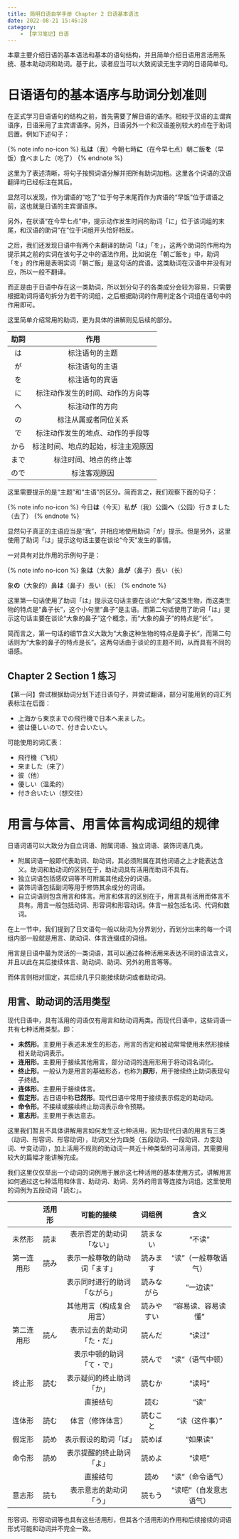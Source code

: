 ```yaml
---
title: 简明日语自学手册 Chapter 2 日语基本语法
date: 2022-08-21 15:46:28
category:
    - 【学习笔记】日语
---
```


本章主要介绍日语的基本语法和基本的语句结构，并且简单介绍日语用言活用系统、基本助动词和助词。基于此，读者应当可以大致阅读无生字词的日语简单句。

<!-- more -->

# 日语语句的基本语序与助词分划准则

在正式学习日语语句的结构之前，首先需要了解日语的语序。相较于汉语的主谓宾语序，日语采用了主宾谓语序。另外，日语另外一个和汉语差别较大的点在于助词后置。例如下述句子：

{% note info no-icon %}
私**は**（我）今朝七時**に**（在今早七点）朝ご飯**を**（早饭）食べました（吃了）
{% endnote %}

这里为了表述清晰，将句子按照词语分解并把所有助词加粗。这里各个词语的汉语翻译均已经标注在其后。

显然可以发现，作为谓语的“吃了”位于句子末尾而作为宾语的“早饭”位于谓语之前，这也就是日语的主宾谓语序。

另外，在状语“在今早七点”中，提示动作发生时间的助词「に」位于该词组的末尾，和汉语的助词“在”位于词组开头恰好相反。

之后，我们还发现日语中有两个未翻译的助词「は」「を」，这两个助词的作用均为提示其之前的实词在该句子之中的语法作用。比如说在「朝ご飯を」中，助词「を」的作用是表明实词「朝ご飯」是这句话的宾语。这类助词在汉语中并没有对应，所以一般不翻译。

而正是由于日语中存在这一类助词，所以划分句子的各类成分会较为容易，只需要根据助词将语句拆分为若干的词组，之后根据助词的作用判定各个词组在语句中的作用即可。

这里简单介绍常用的助词，更为具体的讲解则见后续的部分。

| 助詞 | 作用 |
| :-: | :-: |
| は | 标注语句的主题 |
| が | 标注语句的主语 |
| を | 标注语句的宾语 |
| に | 标注动作发生的时间、动作的方向等 |
| へ | 标注动作的方向 |
| の | 标注从属或者同位关系 |
| で | 标注动作发生的地点、动作的手段等 |
| から | 标注时间、地点的起始，标注主观原因 |
| まで | 标注时间、地点的终止等 |
| ので | 标注客观原因 |

这里需要提示的是“主题”和“主语”的区分。简而言之，我们观察下面的句子：

{% note info no-icon %}
今日**は**（今天）私**が**（我）公園**へ**（公园）行きました（去了）
{% endnote %}

显然句子真正的主语应当是“我”，并相应地使用助词「が」提示。但是另外，这里使用了助词「は」提示这句话主要在谈论“今天”发生的事情。

一对具有对比作用的示例句子是：

{% note info no-icon %}
象**は**（大象）鼻**が**（鼻子）長い（长）

象**の**（大象的）鼻**は**（鼻子）長い（长）
{% endnote %}
    
这里第一句话使用了助词「は」提示这句话主要在谈论“大象”这类生物，而这类生物的特点是“鼻子长”，这个小句里“鼻子”是主语。而第二句话使用了助词「は」提示这句话主要在谈论“大象的鼻子”这个概念，而“大象的鼻子”的特点是“长”。

简而言之，第一句话的细节含义大致为“大象这种生物的特点是鼻子长”，而第二句话则为“大象的鼻子的特点是长”。这两句话由于谈论的主题不同，从而具有不同的语感。

## Chapter 2 Section 1 练习

【第一问】尝试根据助词分划下述日语句子，并尝试翻译，部分可能用到的词汇列表标注在后面：

- 上海から東京までの飛行機で日本へ来ました。
- 彼は優しいので、付き合いたい。

可能使用的词汇表：

- 飛行機（飞机）
- 来ました（来了）
- 彼（他）
- 優しい（温柔的）
- 付き合いたい（想交往）

# 用言与体言、用言体言构成词组的规律

日语词语可以大致分为自立词语、附属词语、独立词语、装饰词语几类。

- 附属词语一般即代表助词、助动词，其必须附属在其他词语之上才能表达含义。助词和助动词的区别在于，助动词具有活用而助词不具有。
- 独立词语包括感叹词等不可附属其他成分的词语。
- 装饰词语包括副词等用于修饰其余成分的词语。
- 自立词语则包含用言和体言。用言和体言的区别在于，用言具有活用而体言不具有。用言一般包括动词、形容词和形容动词。体言一般包括名词、代词和数词。

在上一节中，我们提到了日文语句一般以助词为分界划分，而划分出来的每一个词组内部一般就是用言、助动词、体言连缀成的词组。

用言是日语中最为灵活的一类词语，其可以通过各种活用来表达不同的语法含义，并且以此在其后接续体言、助动词、助词、另外的用言等等。

而体言则相对固定，其后续几乎只能接续助词或者助动词。

## 用言、助动词的活用类型

现代日语中，具有活用的词语仅有用言和助动词两类。而现代日语中，这些词语一共有七种活用类型。即：

- **未然形**。主要用于表述未发生的形态，用言的否定和被动常常使用未然形接续相关助动词表示。
- **连用形**。主要用于接续其他用言，部分动词的连用形用于将动词名词化。
- **终止形**。一般认为是用言的基础形态，也称为**原形**，用于接续终止助词表现句子终结。
- **连体形**。主要用于接续体言。
- **假定形**。古日语中称**已然形**。现代日语中常用于接续表示假定的助动词。
- **命令形**。不接续或接续终止助词表示命令预期。
- **意志形**。主要用于表达意志。

这里我们暂且不具体讲解用言如何发生这七种活用，因为现代日语的用言有三类（动词、形容词、形容动词），动词又分为四类（五段动词、一段动词、カ变动词、サ变动词），加上活用不规则的助动词一共近十种类型的可活用词，其需要用较大的篇幅才能讲解完成。

我们这里仅仅举出一个动词的词例用于展示这七种活用的基本使用方式，讲解用言如何通过这七种活用和体言、助动词、助词、另外的用言等连接为词组。这里使用的词例为五段动词「読む」。

| | 活用形 | 可能的接续 | 词组例 | 含义 |
| :-: | :-: | :-: | :-: | :-: |
| 未然形 | 読ま | 表示否定的助动词「ない」 | 読まない | “不读” |
| 第一连用形 | 読み | 表示一般尊敬的助动词「ます」 | 読みます | “读”（一般尊敬语气） |
| | | 表示同时进行的助词「ながら」 | 読みながら | “一边读” |
| | | 其他用言（构成复合用言） | 読みやすい | “容易读、容易读懂” |
| 第二连用形 | 読ん | 表示过去的助动词「た・だ」 | 読んだ | “读过” |
| | | 表示中顿的助词「て・で」 | 読んで | “读”（语气中顿） |
| 终止形 | 読む | 表示疑问的终止助词「か」 | 読むか | “读吗” |
| | | 直接结句 | 読む | “读” |
| 连体形 | 読む | 体言（修饰体言） | 読むこと | “读（这件事）” |
| 假定形 | 読め | 表示假设的助词「ば」 | 読めば | “如果读” |
| 命令形 | 読め | 表示提醒的终止助词「よ」 | 読めよ | “读吧” |
| | | 直接结句 | 読め | “读”（命令语气） |
| 意志形 | 読も | 表示意志的助动词「う」 | 読もう | “读吧”（自发意志语气） |

形容词、形容动词等也具有这些活用形，但其各个活用形的作用和后续接续的词语形式可能和动词并不完全一致。